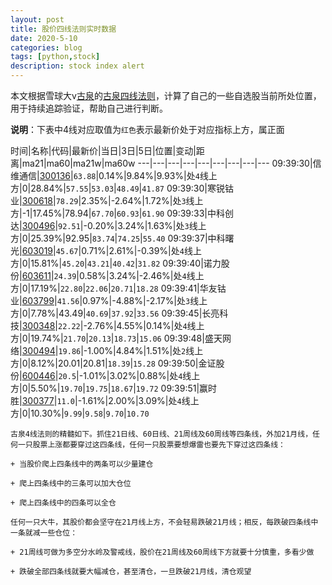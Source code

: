 ```yaml
---
layout: post
title: 股价四线法则实时数据
date: 2020-5-10
categories: blog
tags: [python,stock]
description: stock index alert
---
```



本文根据雪球大v[古泉](https://xueqiu.com/u/7148646888)的[古泉四线法则](https://xueqiu.com/7148646888/130498192)，计算了自己的一些自选股当前所处位置，用于持续追踪验证，帮助自己进行判断。

**说明**：下表中4线对应取值为`红色`表示最新价处于对应指标上方，属正面

时间|名称|代码|最新价|当日|3日|5日|位置|变动|距离|ma21|ma60|ma21w|ma60w
---|---|---|---|---|---|---|---|---
09:39:30|信维通信|[300136](https://xueqiu.com/S/SZ300136)|`63.88`|0.14%|9.84%|9.93%|处`4`线上方|0|28.84%|`57.55`|`53.03`|`48.49`|`41.87`
09:39:30|寒锐钴业|[300618](https://xueqiu.com/S/SZ300618)|`78.29`|2.35%|-2.64%|1.72%|处`3`线上方|-1|17.45%|78.94|`67.70`|`60.93`|`61.90`
09:39:33|中科创达|[300496](https://xueqiu.com/S/SZ300496)|`92.51`|-0.20%|3.24%|1.63%|处`3`线上方|0|25.39%|92.95|`83.74`|`74.25`|`55.40`
09:39:37|中科曙光|[603019](https://xueqiu.com/S/SH603019)|`45.67`|0.71%|2.61%|-0.39%|处`4`线上方|0|15.81%|`45.20`|`43.21`|`40.42`|`31.82`
09:39:40|诺力股份|[603611](https://xueqiu.com/S/SH603611)|`24.39`|0.58%|3.24%|-2.46%|处`4`线上方|0|17.19%|`22.80`|`22.06`|`20.71`|`18.28`
09:39:41|华友钴业|[603799](https://xueqiu.com/S/SH603799)|`41.56`|0.97%|-4.88%|-2.17%|处`3`线上方|0|7.78%|43.49|`40.69`|`37.92`|`33.56`
09:39:45|长亮科技|[300348](https://xueqiu.com/S/SZ300348)|`22.22`|-2.76%|4.55%|0.14%|处`4`线上方|0|19.74%|`21.70`|`20.13`|`18.73`|`15.06`
09:39:48|盛天网络|[300494](https://xueqiu.com/S/SZ300494)|`19.86`|-1.00%|4.84%|1.51%|处`2`线上方|0|8.12%|20.01|20.81|`18.39`|`15.28`
09:39:50|金证股份|[600446](https://xueqiu.com/S/SH600446)|`20.5`|-1.01%|3.02%|0.88%|处`4`线上方|0|5.50%|`19.70`|`19.75`|`18.67`|`19.72`
09:39:51|赢时胜|[300377](https://xueqiu.com/S/SZ300377)|`11.0`|-1.61%|2.00%|3.09%|处`4`线上方|0|10.30%|`9.99`|`9.58`|`9.70`|`10.70`

```
古泉4线法则的精髓如下。抓住21日线、60日线、21周线及60周线等四条线，外加21月线，任何一只股票上涨都要穿过这四条线，任何一只股票要想爆雷也要先下穿过这四条线：

+ 当股价爬上四条线中的两条可以少量建仓

+ 爬上四条线中的三条可以加大仓位

+ 爬上四条线中的四条可以全仓

任何一只大牛，其股价都会坚守在21月线上方，不会轻易跌破21月线；相反，每跌破四条线中一条就减一些仓位：

+ 21周线可做为多空分水岭及警戒线，股价在21周线及60周线下方就要十分慎重，多看少做

+ 跌破全部四条线就要大幅减仓，甚至清仓，一旦跌破21月线，清仓观望
```